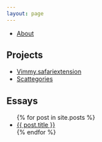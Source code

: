 ```yaml
---
layout: page
---
```


<ul class="posts-list">
	<li>
		<a class="post-link highlighted" href="{{ "/about" | prepend: site.baseurl }}">About</a>
	</li>
</ul>

<h2>Projects</h2>
<ul class="posts-list">
	<li>
		<a class="post-link" href="{{ "/Vimmy.safariextension" | prepend: site.baseurl }}">Vimmy.safariextension</a>
	</li>
	<li>
		<a class="post-link" href="{{ "/scattegories" | prepend: site.baseurl }}">Scattegories</a>
	</li>
</ul>

<h2>Essays</h2>

<ul class="posts-list">
{% for post in site.posts %}
	<li>
		<a class="post-link" href="{{ post.url | prepend: site.baseurl }}">{{ post.title }}</a>
	</li>
{% endfor %}
</ul>
